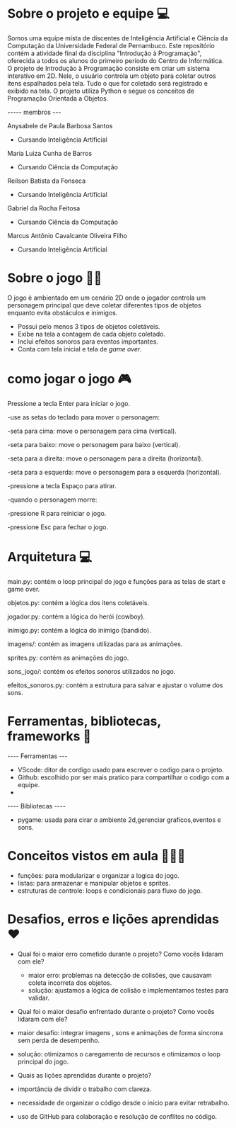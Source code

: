 

# Sobre o projeto e equipe 💻

Somos uma equipe mista de discentes de Inteligência Artificial e Ciência da Computação da Universidade Federal de Pernambuco. Este repositório contém a atividade final da disciplina "Introdução à Programação", oferecida a todos os alunos do primeiro período do Centro de Informática.
O projeto de Introdução à Programação consiste em criar um sistema interativo em 2D. Nele, o usuário controla um objeto para coletar outros itens espalhados pela tela. Tudo o que for coletado será registrado e exibido na tela. O projeto utiliza Python e segue os conceitos de Programação Orientada a Objetos.

----- membros ---

Anysabele de Paula Barbosa Santos
- Cursando Inteligência Artificial

Maria Luiza Cunha de Barros
- Cursando Ciência da Computação

Reilson Batista da Fonseca
- Cursando Inteligência Artificial

Gabriel da Rocha Feitosa
- Cursando Ciência da Computação

Marcus Antônio Cavalcante Oliveira Filho
- Cursando Inteligência Artificial

# Sobre o jogo 🤠🐎

O jogo é ambientado em um cenário 2D onde o jogador controla um personagem principal que deve coletar diferentes tipos de objetos enquanto evita obstáculos e inimigos.  
- Possui pelo menos 3 tipos de objetos coletáveis.  
- Exibe na tela a contagem de cada objeto coletado.  
- Inclui efeitos sonoros para eventos importantes.  
- Conta com tela inicial e tela de *game over*.  

# como jogar o jogo 🎮
Pressione a tecla Enter para iniciar o jogo.

-use as setas do teclado para mover o personagem:

-seta para cima: move o personagem para cima (vertical).

-seta para baixo: move o personagem para baixo (vertical).

-seta para a direita: move o personagem para a direita (horizontal).

-seta para a esquerda: move o personagem para a esquerda (horizontal).

-pressione a tecla Espaço para atirar.

-quando o personagem morre:

-pressione R para reiniciar o jogo.

-pressione Esc para fechar o jogo.

# Arquitetura 💻

main.py: contém o loop principal do jogo e funções para as telas de start e game over.

objetos.py: contém a lógica dos itens coletáveis.

jogador.py: contém a lógica do herói (cowboy).

inimigo.py: contém a lógica do inimigo (bandido).

imagens/: contém as imagens utilizadas para as animações.

sprites.py: contém as animações do jogo.

sons_jogo/: contém os efeitos sonoros utilizados no jogo.

efeitos_sonoros.py: contém a estrutura para salvar e ajustar o volume dos sons.

# Ferramentas, bibliotecas, frameworks 🧲
---- Ferramentas ---
- VScode: ditor de cordigo usado para escrever o codigo para o projeto.
- Github: escolhido por ser mais pratico para compartilhar o codigo com a equipe.
- 

---- Bibliotecas ----
- pygame: usada para cirar o ambiente 2d,gerenciar graficos,eventos e sons.

# Conceitos vistos em aula 👨🏻‍💻

- funções: para modularizar e organizar a logica do jogo.
- listas: para armazenar e manipular objetos e sprites.
- estruturas de controle: loops e condicionais para fluxo do jogo.

# Desafios, erros e lições aprendidas ♥️

- Qual foi o maior erro cometido durante o projeto? Como vocês lidaram com ele?
  - maior erro: problemas na detecção de colisões, que causavam coleta incorreta dos objetos.
  - solução: ajustamos a lógica de colisão e implementamos testes para validar.

- Qual foi o maior desafio enfrentado durante o projeto? Como vocês lidaram com ele?
- maior desafio: integrar imagens , sons e animações de forma sincrona sem perda de desempenho.
- solução: otimizamos o caregamento de recursos e otimizamos o loop principal do jogo.
  

- Quais as lições aprendidas durante o projeto?
- importância de dividir o trabalho com clareza.  
- necessidade de organizar o código desde o início para evitar retrabalho.  
 - uso de GitHub para colaboração e resolução de conflitos no código.




